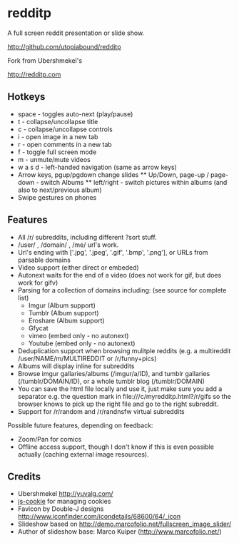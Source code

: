 redditp
=======

A full screen reddit presentation or slide show.

http://github.com/utopiabound/redditp

Fork from Ubershmekel's

http://redditp.com

Hotkeys
-------

* space - toggles auto-next (play/pause)
* t - collapse/uncollapse title
* c - collapse/uncollapse controls
* i - open image in a new tab
* r - open comments in a new tab
* f - toggle full screen mode
* m - unmute/mute videos
* w a s d - left-handed navigation (same as arrow keys)
* Arrow keys, pgup/pgdown change slides
** Up/Down, page-up / page-down - switch Albums
** left/right - switch pictures within albums (and also to next/previous album)
* Swipe gestures on phones

Features
--------

* All /r/ subreddits, including different ?sort stuff.
* /user/ , /domain/ , /me/ url's work.
* Url's ending with ['.jpg', '.jpeg', '.gif', '.bmp', '.png'], or URLs from parsable domains
* Video support (either direct or embeded)
* Autonext waits for the end of a video (does not work for gif, but does work for gifv)
* Parsing for a collection of domains including: (see source for complete list)
	* Imgur		(Album support)
	* Tumblr	(Album support)
	* Eroshare	(Album support)
	* Gfycat
	* vimeo		(embed only - no autonext)
	* Youtube	(embed only - no autonext)
* Deduplication support when browsing mulitple reddits (e.g. a multireddit /user/NAME/m/MULTIREDDIT or /r/funny+pics)
* Albums will display inline for subreddits
* Browse imgur gallaries/albums (/imgur/a/ID), and tumblr gallaries (/tumblr/DOMAIN/ID), or a whole tumblr blog (/tumblr/DOMAIN)
* You can save the html file locally and use it, just make sure you add a separator e.g. the question mark in file:///c/myredditp.html?/r/gifs so the browser knows to pick up the right file and go to the right subreddit.
* Support for /r/random and /r/randnsfw virtual subreddits

Possible future features, depending on feedback:
* Zoom/Pan for comics
* Offline access support, though I don't know if this is even possible actually (caching external image resources).

Credits
----------

* Ubershmekel http://yuvalg.com/
* [js-cookie](https://github.com/js-cookie/js-cookie) for managing cookies
* Favicon by Double-J designs http://www.iconfinder.com/icondetails/68600/64/_icon
* Slideshow based on http://demo.marcofolio.net/fullscreen_image_slider/
* Author of slideshow base: Marco Kuiper (http://www.marcofolio.net/)
